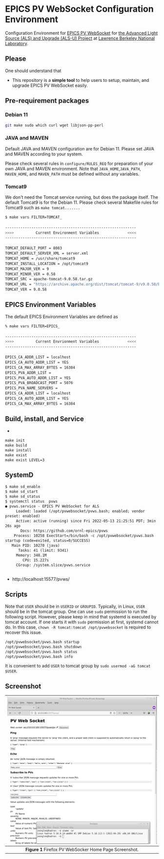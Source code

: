 # EPICS PV WebSocket Configuration Environment

Configuration Environment for [EPICS PV WebSocket](https://github.com/ornl-epics/pvws) for [the Advanced Light Source (ALS) and Upgrade (ALS-U) Project](https://als.lbl.gov/als-u/overview/) at [Lawrence Berkeley National Laboratory](https://lbl.gov).

## Please

One should understand that 
- This repository is a **simple tool** to help users to setup, maintain, and upgrade EPICS PV WebSocket easily.

## Pre-requirement packages

### Debian 11

```bash
git make sudo which curl wget libjson-pp-perl 
```


### JAVA and MAVEN

Default JAVA and MAVEN configuration are for Debian 11. Please set JAVA and MAVEN according to your system.

Please check several rules in `configure/RULES_REQ` for preparation of your own JAVA and MAVEN environment.
Note that `JAVA_HOME`,`JAVA_PATH`, `MAVEN_HOME`, and `MAVEN_PATH` must be defined without any variables.

### Tomcat9

We don't need the Tomcat service running, but does the package itself. The default Tomcat9 is for the Debian 11.
Please check several Makefile rules for Tomcat9 such as `make tomcat.......`

```bash
$ make vars FILTER=TOMCAT_

------------------------------------------------------------
>>>>          Current Environment Variables             <<<<
------------------------------------------------------------

TOMCAT_DEFAULT_PORT = 8083
TOMCAT_DEFAULT_SERVER_XML = server.xml
TOMCAT_HOME = /usr/share/tomcat9
TOMCAT_INSTALL_LOCATION = /opt/tomcat9
TOMCAT_MAJOR_VER = 9
TOMCAT_MINOR_VER = 0.58
TOMCAT_SRC = apache-tomcat-9.0.58.tar.gz
TOMCAT_URL = "https://archive.apache.org/dist/tomcat/tomcat-9/v9.0.58/bin/apache-tomcat-9.0.58.tar.gz"
TOMCAT_VER = 9.0.58
```


## EPICS Environment Variables

The default EPICS Environment Variables are defined as

```bash
% make vars FILTER=EPICS_

------------------------------------------------------------
>>>>          Current Envrionment Variables             <<<<
------------------------------------------------------------

EPICS_CA_ADDR_LIST = localhost
EPICS_CA_AUTO_ADDR_LIST = YES
EPICS_CA_MAX_ARRAY_BYTES = 16384
EPICS_PVA_ADDR_LIST =
EPICS_PVA_AUTO_ADDR_LIST = YES
EPICS_PVA_BROADCAST_PORT = 5076
EPICS_PVA_NAME_SERVERS =
EPICS_CA_ADDR_LIST = localhost
EPICS_CA_AUTO_ADDR_LIST = YES
EPICS_CA_MAX_ARRAY_BYTES = 16384
```

## Build, install, and Service

* 
```
make init
make build
make install
make exist
make exist LEVEL=3
```

## SystemD

```
$ make sd_enable
$ make sd_start
$ make sd_status
$ systemctl status  pvws
● pvws.service - EPICS PV WebSocket for ALS
     Loaded: loaded (/opt/pvwebsocket/pvws.bash; enabled; vendor preset: enabled)
     Active: active (running) since Fri 2022-05-13 21:25:51 PDT; 3min 26s ago
       Docs: https://github.com/ornl-epics/pvws
    Process: 10258 ExecStart=/bin/bash -c /opt/pvwebsocket/pvws.bash startup (code=exited, status=0/SUCCESS)
   Main PID: 10270 (java)
      Tasks: 41 (limit: 9341)
     Memory: 348.1M
        CPU: 15.227s
     CGroup: /system.slice/pvws.service

```

##
* http://localhost:15577/pvws/

## Scripts

Note that `USER` should be in `USERID` or `GROUPID`. Typically, in Linux, `USER` should be in the tomcat group. One can use `sudo` permission to run the following script. However, please keep in mind that systemd is executed by tomcat account. If one starts it with `sudo` permission at first, systemd cannot do. In this case, `chown -R tomcat:tomcat /opt/pvwebsocket` is required to recover this issue.

```
/opt/pvwebsocket/pvws.bash startup
/opt/pvwebsocket/pvws.bash shutdown
/opt/pvwebsocket/pvws.bash status
/opt/pvwebsocket/pvws.bash info
```

It is convenient to add `USER` to tomcat group by `sudo usermod -aG tomcat $USER`.

## Screenshot


|![AAH](docs/images/pvws.png)|
| :---: |
|**Figure 1** Firefox PV WebSocker Home Page Screenshot.|
